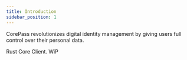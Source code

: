 ```yaml
---
title: Introduction
sidebar_position: 1
---
```


CorePass revolutionizes digital identity management by giving users full control over their personal data.

Rust Core Client. WiP
